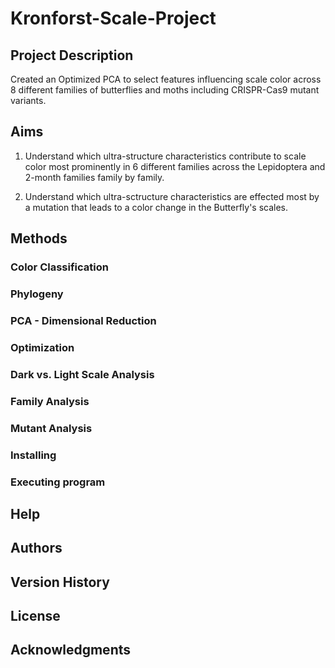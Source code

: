 # Kronforst-Scale-Project

## Project Description

Created an Optimized PCA to select features influencing scale color across 8 different families of butterflies and moths including CRISPR-Cas9 mutant variants.

## Aims 

1. Understand which ultra-structure characteristics contribute to scale color most prominently in 6 different families across the Lepidoptera and 2-month families family by family.

2. Understand which ultra-sctructure characteristics are effected most by a mutation that leads to a color change in the Butterfly's scales.  

## Methods

### Color Classification 

### Phylogeny

### PCA - Dimensional Reduction

### Optimization

### Dark vs. Light Scale Analysis

### Family Analysis

### Mutant Analysis

### Installing

### Executing program

## Help

## Authors

## Version History

## License

## Acknowledgments
